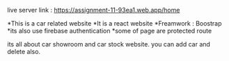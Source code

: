 live server link : https://assignment-11-93ea1.web.app/home

*This is a car related website
*It is a react website
*Freamwork : Boostrap
*its also use firebase authentication
\*some of page are protected route

its all about car showroom and car stock website. you can add car and delete also.
